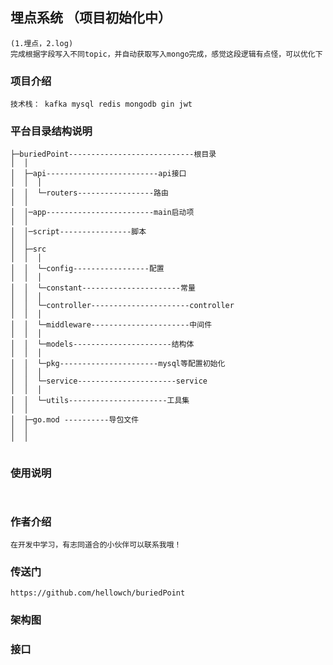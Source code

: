 ## 埋点系统 （项目初始化中）
    (1.埋点，2.log)
    完成根据字段写入不同topic，并自动获取写入mongo完成，感觉这段逻辑有点怪，可以优化下
### 项目介绍
    技术栈： kafka mysql redis mongodb gin jwt

### 平台目录结构说明
```
├─buriedPoint----------------------------根目录
│  │
│  ├─api-------------------------api接口
│  │  │
│  │  └─routers-----------------路由
│  │
│  │─app------------------------main启动项
│  │
│  │─script----------------脚本
│  │
│  ├─src
│  │  │
│  │  └─config-----------------配置
│  │  │
│  │  └─constant----------------------常量
│  │  │
│  │  └─controller----------------------controller
│  │  │
│  │  └─middleware----------------------中间件
│  │  │
│  │  └─models----------------------结构体
│  │  │
│  │  └─pkg----------------------mysql等配置初始化
│  │  │
│  │  └─service----------------------service
│  │  │
│  │  └─utils----------------------工具集
│  │
│  ├─go.mod ----------导包文件
│  │  
│  │


```


### 使用说明

```
 
```

### 作者介绍

```
在开发中学习，有志同道合的小伙伴可以联系我哦！
```

### 传送门
    https://github.com/hellowch/buriedPoint

### 架构图



### 接口

```


```
